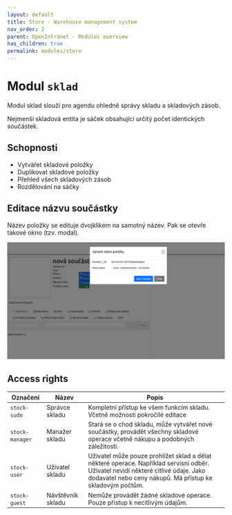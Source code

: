 ```yaml
---
layout: default
title: Store - Warehouse management system
nav_order: 2
parent: OpenIntranet - Modules overview
has_children: true
permalink: modules/store
---
```



# Modul ```sklad```

Modul sklad slouží pro agendu ohledně správy skladu a skladových zásob. 

Nejmenší skladová entita je sáček obsahující určitý počet identických součástek. 

## Schopnosti
 * Vytvářet skladové položky
 * Duplikovat skladové položky
 * Přehled všech skladových zásob
 * Rozdělování na sáčky

## Editace názvu součástky 

Název položky se edituje dvojklikem na samotný název. Pak se otevře takové okno (tzv. modal).

![Component name change](https://raw.githubusercontent.com/UniversalScientificTechnologies/OpenIntranet/master/doc/img/item_name_edit.png)


## Access rights

 | Označení | Název | Popis | 
 |----------|-------|-------|
 | ```stock-sudo``` | Správce skladu | Kompletní přístup ke všem funkcím skladu. Včetně možnosti pokročilé editace |
 | ```stock-manager``` | Manažer skladu | Stará se o chod skladu, může vytvářet nové součástky, provádět všechny skladové operace včetně nákupu a podobných záležitostí. |
| ```stock-user``` | Uživatel skladu | Uživatel může pouze prohlížet sklad a dělat některé operace. Například servisní odběr. Uživatel nevidí některé citlivé údaje. Jako dodavatel nebo ceny nákupů. Má přístup ke skladovým počtům.| 
| ```stock-guest``` | Návštěvník skladu | Nemůže provádět žádné skladové operace. Pouze přístup k necitlivým údajům.|


